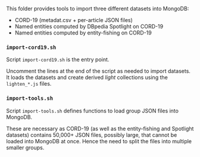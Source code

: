 This folder provides tools to import three different datasets into MongoDB:
- CORD-19 (metadat.csv + per-article JSON files)
- Named entities computed by DBpedia Spotlight on CORD-19
- Named entities computed by entity-fishing on CORD-19

### `import-cord19.sh`

Script `import-cord19.sh` is the entry point. 

Uncomment the lines at the end of the script as needed to import datasets.
It loads the datasets and create derived *light* collections using the `lighten_*.js` files.

### `import-tools.sh`

Script `import-tools.sh` defines functions to load group JSON files into MongoDB.

These are necessary as CORD-19 (as well as the entity-fishing and Spotlight datasets) contains 50,000+ JSON files, possibly large, that cannot be loaded into MongoDB at once. 
Hence the need to split the files into multiple smaller groups.

